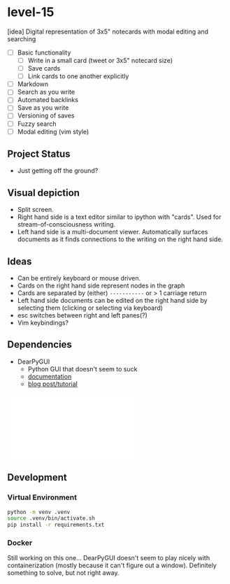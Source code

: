 # level-15

[idea] Digital representation of 3x5" notecards with modal editing and searching

- [ ] Basic functionality
  - [ ] Write in a small card (tweet or 3x5" notecard size)
  - [ ] Save cards
  - [ ] Link cards to one another explicitly
- [ ] Markdown
- [ ] Search as you write
- [ ] Automated backlinks
- [ ] Save as you write
- [ ] Versioning of saves
- [ ] Fuzzy search
- [ ] Modal editing (vim style)

## Project Status

- Just getting off the ground?

## Visual depiction

- Split screen.  
- Right hand side is a text editor similar to ipython with "cards".  Used for stream-of-consciousness writing.
- Left hand side is a multi-document viewer.  Automatically surfaces documents as it finds connections to the writing on the right hand side.

## Ideas

- Can be entirely keyboard or mouse driven.
- Cards on the right hand side represent nodes in the graph
- Cards are separated by (either) `-----------` or > 1 carriage return
- Left hand side documents can be edited on the right hand side by selecting them (clicking or selecting via keyboard)
- esc switches between right and left panes(?)
- Vim keybindings?

## Dependencies

- DearPyGUI
  - Python GUI that doesn't seem to suck
  - [documentation](https://github.com/hoffstadt/DearPyGui/wiki)
  - [blog post/tutorial](https://medium.com/datadriveninvestor/create-quick-and-powerful-guis-using-dear-pygui-in-python-713cc138bf5a)

![requirements.txt](./requirements.txt)

## Development

### Virtual Environment

```bash
python -m venv .venv
source .venv/bin/activate.sh
pip install -r requirements.txt
```

### Docker

Still working on this one... DearPyGUI doesn't seem to play nicely with containerization (mostly because it can't figure out a window).  Definitely something to solve, but not right away.
